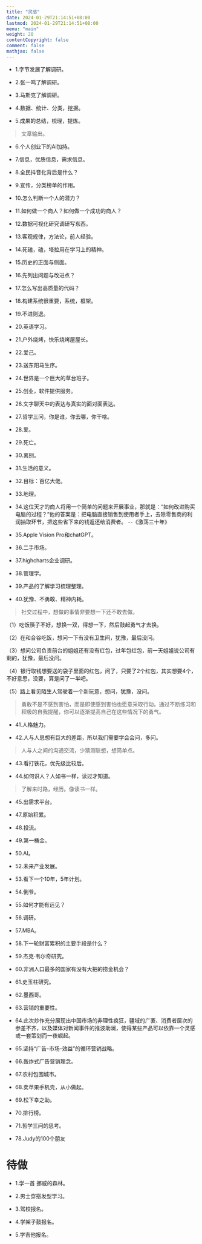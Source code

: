```yaml
---
title: "灵感"
date: 2024-01-29T21:14:51+08:00
lastmod: 2024-01-29T21:14:51+08:00
menu: "main"
weight: 20
contentCopyright: false
comment: false
mathjax: false
---
```


- 1.字节发展了解调研。

- 2.张一鸣了解调研。

- 3.马斯克了解调研。

- 4.数据、统计、分类，挖掘。

- 5.成果的总结，梳理，提炼。

>文章输出。

- 6.个人创业下的Ai加持。

- 7.信息，优质信息，需求信息。

- 8.全民抖音化背后是什么？

- 9.宣传，分类榜单的作用。

- 10.怎么判断一个人的潜力？

- 11.如何做一个商人？如何做一个成功的商人？

- 12.数据可视化研究调研写东西。

- 13.客观规律，方法论，前人经验。

- 14.死磕，磕，塔拉用在学习上的精神。

- 15.历史的正面与侧面。

- 16.先列出问题与改进点？

- 17.怎么写出高质量的代码？

- 18.构建系统很重要，系统，框架。

- 19.不进则退。

- 20.英语学习。

- 21.户外烧烤，快乐烧烤屋屋长。

- 22.爱己。

- 23.送东阳马生序。

- 24.世界是一个巨大的草台班子。

- 25.创业，软件提供服务。

- 26.文字聊天中的表达与真实的面对面表达。

- 27.哲学三问，你是谁，你去哪，你干啥。

- 28.爱。

- 29.死亡。

- 30.离别。

- 31.生活的意义。

- 32.目标：百亿大佬。

- 33.地理。

- 34.这位天才的商人将用一个简单的问题来开展事业，那就是：“如何改进购买电脑的过程？”他的答案是：把电脑直接销售到使用者手上，去除零售商的利润抽取环节，把这些省下来的钱返还给消费者。 --《激荡三十年》

- 35.Apple Vision Pro和chatGPT。

- 36.二手市场。

- 37.highcharts企业调研。

- 38.管理学。

- 39.产品的了解学习梳理整理。

- 40.犹豫、不勇敢、精神内耗。

>社交过程中，想做的事情非要想一下还不敢去做。

（1）吃饭筷子不好，想换一双，得想一下，然后鼓起勇气才去换。

（2）在和合谷吃饭，想问一下有没有卫生间，犹豫，最后没问。

（3）想问公司负责前台的姐姐还有没有红包，过年包红包，前一天姐姐说公司有剩的，犹豫，最后没问。

（4）银行取钱想要送的袋子里面的红包，问了，只要了2个红包，其实想要4个，不好意思，没要，算是问了一半吧。

（5）路上看见陌生人驾驶着一个新玩意，想问，犹豫，没问。

>勇敢不是不感到害怕，而是即使感到害怕也愿意采取行动。通过不断练习和积极的自我提醒，你可以逐渐提高自己在这些情况下的勇气。

- 41.人格魅力。

- 42.人与人思想有巨大的差距，所以我们需要学会会问，多问。

>人与人之间的沟通交流，少猜测联想，想简单点。

- 43.看打铁花，优先级比较后。

- 44.如何识人？人如书一样，读过才知道。

>了解来时路，经历。像读书一样。

- 45.出需求平台。

- 47.原始积累。

- 48.投流。

- 49.第一桶金。

- 50.AI。

- 52.未来产业发展。

- 53.看下一个10年，5年计划。

- 54.倒爷。

- 55.如何才能有远见？

- 56.调研。

- 57.MBA。

- 58.下一轮财富累积的主要手段是什么？

- 59.杰克·韦尔奇研究。

- 60.非洲人口最多的国家有没有大把的捞金机会？

- 61.史玉柱研究。

- 62.墨西哥。

- 63.营销的重要性。

- 64.此次炒作充分展现出中国市场的非理性疯狂，疆域的广袤、消费者层次的参差不齐，以及媒体对新闻事件的推波助澜，使得某些产品可以依靠一个灵感或一套策划而一夜崛起。

- 65.坚持“广告-市场-效益”的循环营销战略。

- 66.轰炸式广告营销理念。

- 67.农村包围城市。

- 68.卖苹果手机壳，从小做起。

- 69.松下幸之助。

- 70.排行榜。

- 71.哲学三问的思考。

- 78.Judy的100个朋友

# 待做

- 1.学一首 挪威的森林。

- 2.男士穿搭发型学习。

- 3.驾校报名。

- 4.学架子鼓报名。

- 5.学吉他报名。
